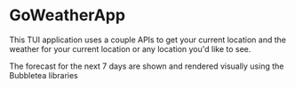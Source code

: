 # GoWeatherApp

This TUI application uses a couple APIs to get your current location and the weather for your current location or any location you'd like to see.

The forecast for the next 7 days are shown and rendered visually using the Bubbletea libraries